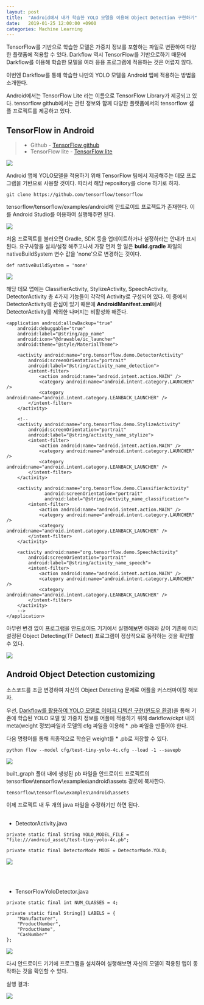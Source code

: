 ```yaml
---
layout: post
title:  "Android에서 내가 학습한 YOLO 모델을 이용해 Object Detection 구현하기"
date:   2019-01-25 12:00:00 +0900
categories: Machine Learning
---
```


TensorFlow를 기반으로 학습한 모델은 가중치 정보를 포함하는 파일로 변환하여 다양한 플랫폼에 적용할 수 있다. 
Darkflow 역시 TensorFlow를 기반으로하기 때문에 Darkflow를 이용해 학습한 모델을 여러 응용 프로그램에 적용하는 것은 어렵지 않다.

이번엔 Darkflow를 통해 학습한 나만의 YOLO 모델을 Android 앱에 적용하는 방법을 소개한다.

Android에서는 TensorFlow Lite 라는 이름으로 TensorFlow Library가 제공되고 있다.
tensorflow github에서는 관련 정보와 함께 다양한 플랫폼에서의 tensorflow 샘플 프로젝트를 제공하고 있다.

## TensorFlow in Android

> * Github - [TensorFlow github](https://github.com/tensorflow/tensorflow) <br/>
> * TensorFlow lite - [TensorFlow lite](https://www.tensorflow.org/lite/overview)<br/>

![](/assets/image/how_to_customize_yolo_on_android/img4.png)

Android 앱에 YOLO모델을 적용하기 위해 TensorFlow 팀에서 제공해주는 데모 프로그램을 기반으로 사용할 것이다. 
따라서 해당 repository를 clone 하기로 하자.

```
git clone https://github.com/tensorflow/tensorflow
```

tensorflow/tensorflow/examples/android에 안드로이드 프로젝트가 존재한다. 이를 Android Studio를 이용하여 실행해주면 된다.

![](/assets/image/how_to_customize_yolo_on_android/img5.png)

처음 프로젝트를 불러오면 Gradle, SDK 등을 업데이트하거나 설정하라는 안내가 표시된다. 요구사항을 설치/설정 해주고나서 가장 먼저 할 일은 **bulid.gradle** 파일의 nativeBuildSystem 변수 값을 'none'으로 변경하는 것이다.

```
def nativeBuildSystem = 'none'
```

![](/assets/image/how_to_customize_yolo_on_android/img2.png)

해당 데모 앱에는 ClassifierActivity, StylizeActivity, SpeechActivity, DetectorActivity 총 4가지 기능들이 각각의 Activity로 구성되어 있다.
이 중에서 DetectorActivity에 관심이 있기 때문에 **AndroidManifest.xml**에서 DetectorActivity를 제외한 나머지는 비활성화 해준다.

```
<application android:allowBackup="true"
    android:debuggable="true"
    android:label="@string/app_name"
    android:icon="@drawable/ic_launcher"
    android:theme="@style/MaterialTheme">

    <activity android:name="org.tensorflow.demo.DetectorActivity"
        android:screenOrientation="portrait"
        android:label="@string/activity_name_detection">
        <intent-filter>
            <action android:name="android.intent.action.MAIN" />
            <category android:name="android.intent.category.LAUNCHER" />
            <category android:name="android.intent.category.LEANBACK_LAUNCHER" />
        </intent-filter>
    </activity>

    <!--
    <activity android:name="org.tensorflow.demo.StylizeActivity"
        android:screenOrientation="portrait"
        android:label="@string/activity_name_stylize">
        <intent-filter>
            <action android:name="android.intent.action.MAIN" />
            <category android:name="android.intent.category.LAUNCHER" />
            <category android:name="android.intent.category.LEANBACK_LAUNCHER" />
        </intent-filter>
    </activity>

    <activity android:name="org.tensorflow.demo.ClassifierActivity"
              android:screenOrientation="portrait"
              android:label="@string/activity_name_classification">
        <intent-filter>
            <action android:name="android.intent.action.MAIN" />
            <category android:name="android.intent.category.LAUNCHER" />
            <category android:name="android.intent.category.LEANBACK_LAUNCHER" />
        </intent-filter>
    </activity>

    <activity android:name="org.tensorflow.demo.SpeechActivity"
        android:screenOrientation="portrait"
        android:label="@string/activity_name_speech">
        <intent-filter>
            <action android:name="android.intent.action.MAIN" />
            <category android:name="android.intent.category.LAUNCHER" />
            <category android:name="android.intent.category.LEANBACK_LAUNCHER" />
        </intent-filter>
    </activity>
    -->
</application>
```

아무런 변경 없이 프로그램을 안드로이드 기기에서 실행해보면 아래와 같이 기존에 미리 설정된 Object Detecting(TF Detect) 프로그램이 정상적으로 동작하는 것을 확인할 수 있다. 

![](/assets/image/how_to_customize_yolo_on_android/img1.png)

## Android Object Detection customizing
소스코드를 조금 변경하여 자신의 Object Detecting 문제로 어플을 커스터마이징 해보자.


우선, [Darkflow를 활용하여 YOLO 모델로 이미지 디텍션 구현(윈도우 환경)](https://junyoung-jamong.github.io/deep/learning/2019-01-22-Darkflow를-활용해-YOLO모델-이미지-디텍션-구현-in-windows.html)을 통해 
기존에 학습된 YOLO 모델 및 가중치 정보를 어플에 적용하기 위해 darkflow/ckpt 내의 meta(weight 정보)파일과 모델의 cfg 파일을 이용해 * .pb 파일을 만들어야 한다.

다음 명령어를 통해 최종적으로 학습된 weight를 * .pb로 저장할 수 있다. 
```
python flow --model cfg/test-tiny-yolo-4c.cfg --load -1 --savepb
```
![](/assets/image/how_to_customize_yolo_on_android/img3.png)

built_graph 폴더 내에 생성된 pb 파일을 안드로이드 프로젝트의 tensorflow\tensorflow\examples\android\assets 경로에 복사한다.

```
tensorflow\tensorflow\examples\android\assets
```

이제 프로젝트 내 두 개의 java 파일을 수정하기만 하면 된다.
<br/>
<br/>

* DetectorActivity.java


```
private static final String YOLO_MODEL_FILE = "file:///android_asset/test-tiny-yolo-4c.pb";
```

```
private static final DetectorMode MODE = DetectorMode.YOLO;
```

![](/assets/image/how_to_customize_yolo_on_android/img6.png)

<br/>
<br/>

* TensorFlowYoloDetector.java
```
private static final int NUM_CLASSES = 4;
```

```
private static final String[] LABELS = {
    "Manufacturer",
    "ProductNumber",
    "ProductName",
    "CasNumber"
};
```

![](/assets/image/how_to_customize_yolo_on_android/img7.png)

다시 안드로이드 기기에 프로그램을 설치하여 실행해보면 자신의 모델이 적용된 앱이 동작하는 것을 확인할 수 있다.

실행 결과:

![](/assets/image/how_to_customize_yolo_on_android/gif1.gif)
